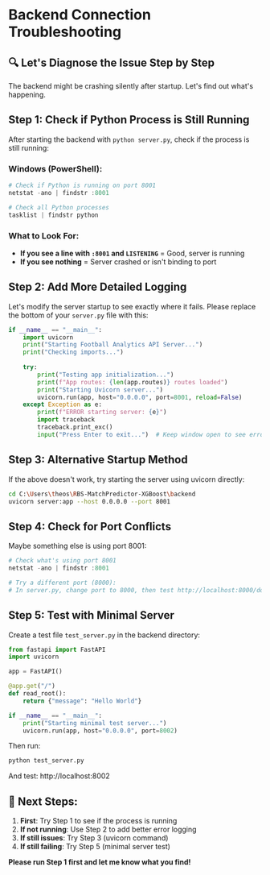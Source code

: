 # Backend Connection Troubleshooting

## 🔍 **Let's Diagnose the Issue Step by Step**

The backend might be crashing silently after startup. Let's find out what's happening.

## Step 1: Check if Python Process is Still Running

After starting the backend with `python server.py`, check if the process is still running:

### Windows (PowerShell):
```powershell
# Check if Python is running on port 8001
netstat -ano | findstr :8001

# Check all Python processes
tasklist | findstr python
```

### What to Look For:
- **If you see a line with `:8001` and `LISTENING`** = Good, server is running
- **If you see nothing** = Server crashed or isn't binding to port

## Step 2: Add More Detailed Logging

Let's modify the server startup to see exactly where it fails. Please replace the bottom of your `server.py` file with this:

```python
if __name__ == "__main__":
    import uvicorn
    print("Starting Football Analytics API Server...")
    print("Checking imports...")
    
    try:
        print("Testing app initialization...")
        print(f"App routes: {len(app.routes)} routes loaded")
        print("Starting Uvicorn server...")
        uvicorn.run(app, host="0.0.0.0", port=8001, reload=False)
    except Exception as e:
        print(f"ERROR starting server: {e}")
        import traceback
        traceback.print_exc()
        input("Press Enter to exit...")  # Keep window open to see error
```

## Step 3: Alternative Startup Method

If the above doesn't work, try starting the server using uvicorn directly:

```bash
cd C:\Users\theos\RBS-MatchPredictor-XGBoost\backend
uvicorn server:app --host 0.0.0.0 --port 8001
```

## Step 4: Check for Port Conflicts

Maybe something else is using port 8001:

```powershell
# Check what's using port 8001
netstat -ano | findstr :8001

# Try a different port (8000):
# In server.py, change port to 8000, then test http://localhost:8000/docs
```

## Step 5: Test with Minimal Server

Create a test file `test_server.py` in the backend directory:

```python
from fastapi import FastAPI
import uvicorn

app = FastAPI()

@app.get("/")
def read_root():
    return {"message": "Hello World"}

if __name__ == "__main__":
    print("Starting minimal test server...")
    uvicorn.run(app, host="0.0.0.0", port=8002)
```

Then run:
```bash
python test_server.py
```

And test: http://localhost:8002

## 🎯 **Next Steps:**

1. **First**: Try Step 1 to see if the process is running
2. **If not running**: Use Step 2 to add better error logging
3. **If still issues**: Try Step 3 (uvicorn command)
4. **If still failing**: Try Step 5 (minimal server test)

**Please run Step 1 first and let me know what you find!**
